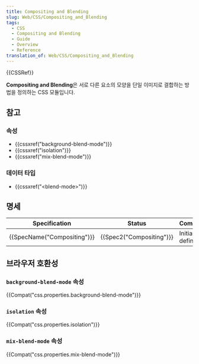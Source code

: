 ```yaml
---
title: Compositing and Blending
slug: Web/CSS/Compositing_and_Blending
tags:
  - CSS
  - Compositing and Blending
  - Guide
  - Overview
  - Reference
translation_of: Web/CSS/Compositing_and_Blending
---
```

{{CSSRef}}

**Compositing and Blending**은 서로 다른 요소의 모양을 단일 이미지로 결합하는 방법을 정의하는 CSS 모듈입니다.

## 참고

### 속성

- {{cssxref("background-blend-mode")}}
- {{cssxref("isolation")}}
- {{cssxref("mix-blend-mode")}}

### 데이터 타입

- {{cssxref("&lt;blend-mode&gt;")}}

## 명세

| Specification                        | Status                           | Comment            |
| ------------------------------------ | -------------------------------- | ------------------ |
| {{SpecName("Compositing")}} | {{Spec2("Compositing")}} | Initial definition |

## 브라우저 호환성

### `background-blend-mode` 속성

{{Compat("css.properties.background-blend-mode")}}

### `isolation` 속성

{{Compat("css.properties.isolation")}}

### `mix-blend-mode` 속성

{{Compat("css.properties.mix-blend-mode")}}
